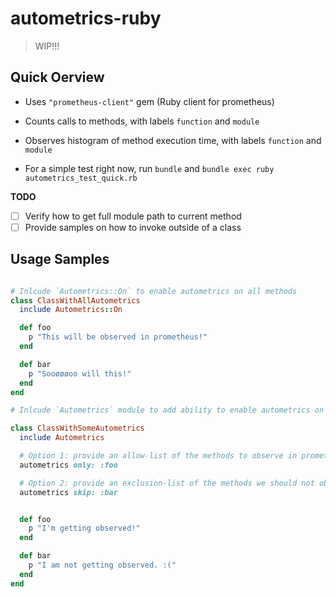 # autometrics-ruby

> WIP!!!

## Quick Oerview

- Uses `"prometheus-client"` gem (Ruby client for prometheus)

- Counts calls to methods, with labels `function` and `module`
- Observes histogram of method execution time, with labels `function` and `module`

- For a simple test right now, run `bundle` and `bundle exec ruby autometrics_test_quick.rb`

**TODO**

- [ ] Verify how to get full module path to current method
- [ ] Provide samples on how to invoke outside of a class

## Usage Samples

```ruby

# Inlcude `Autometrics::On` to enable autometrics on all methods
class ClassWithAllAutometrics
  include Autometrics::On

  def foo
    p "This will be observed in prometheus!"
  end

  def bar
    p "Sooøøøoo will this!"
  end
end

# Inlcude `Autometrics` module to add ability to enable autometrics on specific methods

class ClassWithSomeAutometrics
  include Autometrics

  # Option 1: provide an allow-list of the methods to observe in prometheus
  autometrics only: :foo

  # Option 2: provide an exclusion-list of the methods we should not observe in prometheus
  autometrics skip: :bar


  def foo
    p "I'm getting observed!"
  end

  def bar
    p "I am not getting observed. :("
  end
end
```
